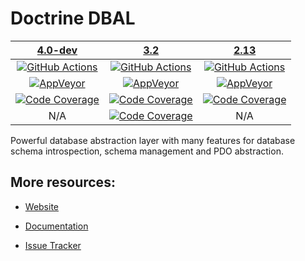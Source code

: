 # Doctrine DBAL

| [4.0-dev][4.0] | [3.2][3.2] | [2.13][2.13] |
|:----------------:|:----------:|:----------:|
| [![GitHub Actions][GA 4.0 image]][GA 4.0] | [![GitHub Actions][GA 3.2 image]][GA 3.2] | [![GitHub Actions][GA 2.13 image]][GA 2.13] |
| [![AppVeyor][AppVeyor 4.0 image]][AppVeyor 4.0] | [![AppVeyor][AppVeyor 3.2 image]][AppVeyor 3.2] | [![AppVeyor][AppVeyor 2.13 image]][AppVeyor 2.13] |
| [![Code Coverage][Coverage image]][CodeCov 4.0] | [![Code Coverage][Coverage 3.2 image]][CodeCov 3.2] | [![Code Coverage][Coverage 2.13 image]][CodeCov 2.13] |
| N/A | [![Code Coverage][TypeCov 3.2 image]][TypeCov 3.2] | N/A |

Powerful database abstraction layer with many features for database schema introspection, schema management and PDO abstraction.

## More resources:

* [Website](http://www.doctrine-project.org/projects/dbal.html)
* [Documentation](http://docs.doctrine-project.org/projects/doctrine-dbal/en/latest/)
* [Issue Tracker](https://github.com/doctrine/dbal/issues)

  [Coverage image]: https://codecov.io/gh/doctrine/dbal/branch/4.0.x/graph/badge.svg
  [4.0]: https://github.com/doctrine/dbal/tree/4.0.x
  [CodeCov 4.0]: https://codecov.io/gh/doctrine/dbal/branch/4.0.x
  [AppVeyor 4.0]: https://ci.appveyor.com/project/doctrine/dbal/branch/4.0.x
  [AppVeyor 4.0 image]: https://ci.appveyor.com/api/projects/status/i88kitq8qpbm0vie/branch/4.0.x?svg=true
  [GA 4.0]: https://github.com/doctrine/dbal/actions?query=workflow%3A%22Continuous+Integration%22+branch%3A4.0.x
  [GA 4.0 image]: https://github.com/doctrine/dbal/workflows/Continuous%20Integration/badge.svg

  [Coverage 3.2 image]: https://codecov.io/gh/doctrine/dbal/branch/3.2.x/graph/badge.svg
  [3.2]: https://github.com/doctrine/dbal/tree/3.2.x
  [CodeCov 3.2]: https://codecov.io/gh/doctrine/dbal/branch/3.2.x
  [AppVeyor 3.2]: https://ci.appveyor.com/project/doctrine/dbal/branch/3.2.x
  [AppVeyor 3.2 image]: https://ci.appveyor.com/api/projects/status/i88kitq8qpbm0vie/branch/3.2.x?svg=true
  [GA 3.2]: https://github.com/doctrine/dbal/actions?query=workflow%3A%22Continuous+Integration%22+branch%3A3.2.x
  [GA 3.2 image]: https://github.com/doctrine/dbal/workflows/Continuous%20Integration/badge.svg?branch=3.2.x

  [Coverage 2.13 image]: https://codecov.io/gh/doctrine/dbal/branch/2.13.x/graph/badge.svg
  [2.13]: https://github.com/doctrine/dbal/tree/2.13.x
  [CodeCov 2.13]: https://codecov.io/gh/doctrine/dbal/branch/2.13.x
  [AppVeyor 2.13]: https://ci.appveyor.com/project/doctrine/dbal/branch/2.13.x
  [AppVeyor 2.13 image]: https://ci.appveyor.com/api/projects/status/i88kitq8qpbm0vie/branch/2.13.x?svg=true
  [GA 2.13]: https://github.com/doctrine/dbal/actions?query=workflow%3A%22Continuous+Integration%22+branch%3A2.13.x
  [GA 2.13 image]: https://github.com/doctrine/dbal/workflows/Continuous%20Integration/badge.svg?branch=2.13.x
  [TypeCov 3.2]: https://shepherd.dev/github/doctrine/dbal
  [TypeCov 3.2 image]: https://shepherd.dev/github/doctrine/dbal/coverage.svg
